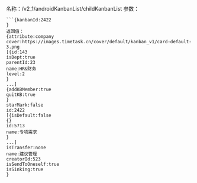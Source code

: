 名称：/v2_1/androidKanbanList/childKanbanList
参数：
```jsonGET
```{kanbanId:2422
}
返回值：
{attribute:company
cover:https://images.timetask.cn/cover/default/kanban_v1/card-default-3.png
[{id:143
isDept:true
parentId:23
name:HR&财务
level:2
}
...]
{addKBMember:true
quitKB:true
}
starMark:false
id:2422
[{isDefault:false
{}
id:5713
name:专项需求
}
...]
isTransfer:none
name:建议管理
creatorId:523
isSendToOneself:true
isSinking:true
}
